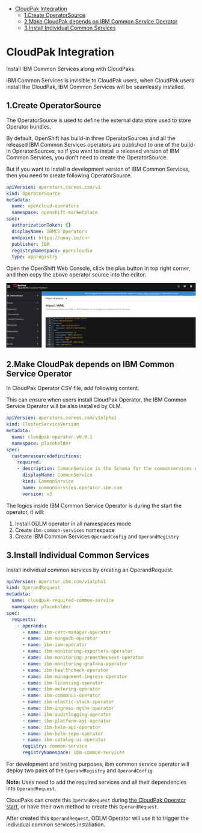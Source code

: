 - [CloudPak Integration](#cloudpak-integration)
  * [1.Create OperatorSource](#1create-operatorsource)
  * [2.Make CloudPak depends on IBM Common Service Operator](#2make-cloudpak-depends-on-ibm-common-service-operator)
  * [3.Install Individual Common Services](#3install-individual-common-services)


# CloudPak Integration

Install IBM Common Services along with CloudPaks.

IBM Common Services is invisible to CloudPak users, when CloudPak users install the CloudPak, IBM Common Services will be seamlessly installed.


## 1.Create OperatorSource

The OperatorSource is used to define the external data store used to store Operator bundles.

By default, OpenShift has build-in three OperatorSources and all the released IBM Common Services operators are published to one of the build-in OperatorSources, so if you want to install a released version of IBM Common Services, you don't need to create the OperatorSource.

But if you want to install a development version of IBM Common Services, then you need to create following OperatorSource.

```yaml
apiVersion: operators.coreos.com/v1
kind: OperatorSource
metadata:
  name: opencloud-operators
  namespace: openshift-marketplace
spec:
  authorizationToken: {}
  displayName: IBMCS Operators
  endpoint: https://quay.io/cnr
  publisher: IBM
  registryNamespace: opencloudio
  type: appregistry
```

Open the OpenShift Web Console, click the plus button in top right corner, and then copy the above operator source into the editor.

![Create OperatorSource](./images/create-operator-source.png)


## 2.Make CloudPak depends on IBM Common Service Operator

In CloudPak Operator CSV file, add following content.

This can ensure when users install CloudPak Operator, the IBM Common Service Operator will be also installed by OLM.

```yaml
apiVersion: operators.coreos.com/v1alpha1
kind: ClusterServiceVersion
metadata:
  name: cloudpak-operator.v0.0.1
  namespace: placeholder
spec:
  customresourcedefinitions:
    required:
    - description: CommonService is the Schema for the commonservices API
      displayName: CommonService
      kind: CommonService
      name: commonservices.operator.ibm.com
      version: v3
```

The logics inside IBM Common Service Operator is during the start the operator, it will:

1. Install ODLM operator in all namespaces mode
1. Create `ibm-common-services` namespace
1. Create IBM Common Services `OperandConfig` and `OperandRegistry`


## 3.Install Individual Common Services

Install individual common services by creating an OperandRequest.

```yaml
apiVersion: operator.ibm.com/v1alpha1
kind: OperandRequest
metadata:
  name: cloudpak-required-common-service
  namespace: placeholder
spec:
  requests:
    - operands:
      - name: ibm-cert-manager-operator
      - name: ibm-mongodb-operator
      - name: ibm-iam-operator
      - name: ibm-monitoring-exporters-operator
      - name: ibm-monitoring-prometheusext-operator
      - name: ibm-monitoring-grafana-operator
      - name: ibm-healthcheck-operator
      - name: ibm-management-ingress-operator
      - name: ibm-licensing-operator
      - name: ibm-metering-operator
      - name: ibm-commonui-operator
      - name: ibm-elastic-stack-operator
      - name: ibm-ingress-nginx-operator
      - name: ibm-auditlogging-operator
      - name: ibm-platform-api-operator
      - name: ibm-helm-api-operator
      - name: ibm-helm-repo-operator
      - name: ibm-catalog-ui-operator
      registry: common-service
      registryNamespace: ibm-common-services
```

For development and testing purposes, ibm common service operator will deploy two pairs of the `OperandRegistry` and `OperandConfig`.

**Note:** Uses need to add the required services and all their dependencies into `OperandRequest`.

CloudPaks can create this `OperandRequest` during [the CloudPak Operator start](https://github.com/IBM/ibm-common-service-operator/blob/master/cmd/manager/main.go#L121-L126), or have their own method to create this `OperandRequest`.

After created this `OperandRequest`, ODLM Operator will use it to trigger the individual common services installation.
